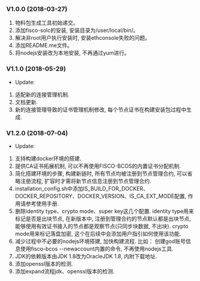 ### V1.0.0 (2018-03-27)  

1. 物料包生成工具初始递交。  
2. 添加fisco-solc的安装, 安装目录为/user/local/bin/。  
3. 解决非root用户执行安装时, 安装ethconsole失败的问题。 
4. 添加README.me文件。   
5. 将nodejs安装改为本地安装, 不再通过yum进行。 

### V1.1.0 (2018-05-29)  
* Update:  
1. 适配新的连接管理机制.  
2. 文档更新.  
3. 新的连接管理导致的证书管理机制修改, 每个节点证书在构建安装包过程中生成.  

### V1.2.0 (2018-07-04) 
* Update:
1. 支持构建docker环境的搭建. 
2. 提供CA证书拓展机制, 可以不再使用FISCO-BCOS的内置证书分配机制. 
3. 简化搭建环境的步骤, 构建新链时, 所有节点均被注册到节点管理合约, 可以省略注册流程, 扩容时才需将新节点信息注册到节点管理合约. 
4. installation_config.sh中添加IS_BUILD_FOR_DOCKER、DOCKER_REPOSITORY、DOCKER_VERSION、IS_CA_EXT_MODE配置, 作用请参考使用手册. 
5. 删除identity type、crypto mode、super key这几个配置. 
identity type用来标记是否是出块节点, 在新版本中, 注册到管理合约的节点默认都是出块节点, 能够使用有效证书接入的节点都是观察节点(只同步块数据, 不出块). 
crypto mode用来标记落盘加密, 这个在后续中会添加用户指引如何使用该功能. 
6. 减少过程中不必要的nodejs环境搭建, 加快构建流程. 比如： 创建god账号信息使用fisco-bcos --newaccount内置的命令, 不再使用nodejs工具.
7. JDK的依赖版本由JDK 1.8改为OracleJDK 1.8, 内附下载地址.  
8. 添加openssl版本的检测.
9. 添加expand流程jdk、openssl版本的检测.